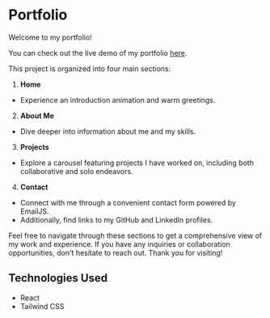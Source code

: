 # Portfolio

Welcome to my portfolio!

You can check out the live demo of my portfolio [here](https://mxmxmarexmxm.github.io/portfolio/).

This project is organized into four main sections:

1.  **Home**

- Experience an introduction animation and warm greetings.

2.  **About Me**

- Dive deeper into information about me and my skills.

3.  **Projects**

- Explore a carousel featuring projects I have worked on, including both collaborative and solo endeavors.

4.  **Contact**

- Connect with me through a convenient contact form powered by EmailJS. 
- Additionally, find links to my GitHub and LinkedIn profiles.

Feel free to navigate through these sections to get a comprehensive view of my work and experience. If you have any inquiries or collaboration opportunities, don't hesitate to reach out. Thank you for visiting!

## Technologies Used

- React
- Tailwind CSS

